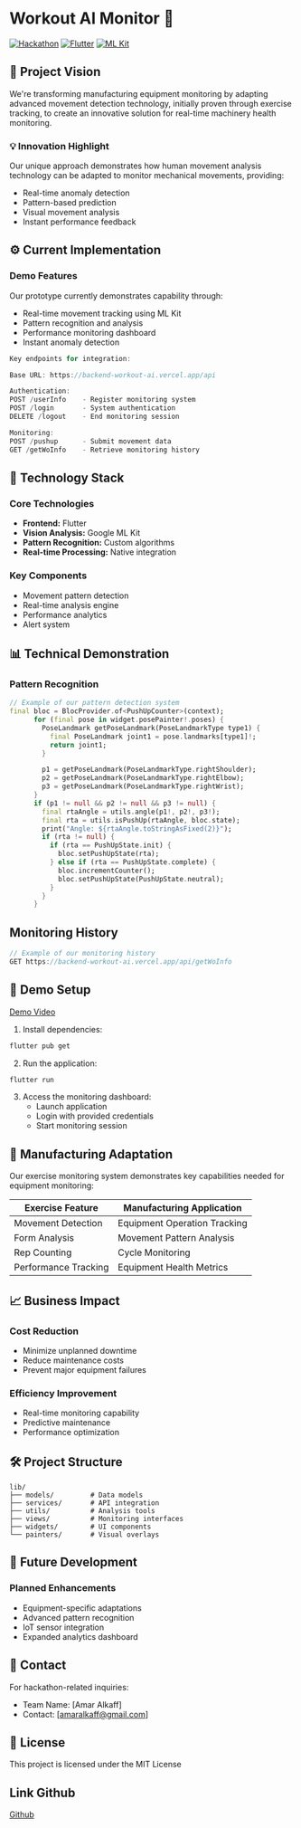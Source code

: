 # Workout AI Monitor 💪

[![Hackathon](https://img.shields.io/badge/Hackathon-2024-orange.svg)]()
[![Flutter](https://img.shields.io/badge/flutter-v3.0+-blue.svg)](https://flutter.dev/)
[![ML Kit](https://img.shields.io/badge/ML%20Kit-latest-green.svg)](https://developers.google.com/ml-kit)

## 🎯 Project Vision

We're transforming manufacturing equipment monitoring by adapting advanced movement detection technology, initially proven through exercise tracking, to create an innovative solution for real-time machinery health monitoring.

### 💡 Innovation Highlight
Our unique approach demonstrates how human movement analysis technology can be adapted to monitor mechanical movements, providing:
- Real-time anomaly detection
- Pattern-based prediction
- Visual movement analysis
- Instant performance feedback

## ⚙️ Current Implementation

### Demo Features
Our prototype currently demonstrates capability through:
- Real-time movement tracking using ML Kit
- Pattern recognition and analysis
- Performance monitoring dashboard
- Instant anomaly detection

```dart
Key endpoints for integration:

Base URL: https://backend-workout-ai.vercel.app/api

Authentication:
POST /userInfo    - Register monitoring system
POST /login       - System authentication
DELETE /logout    - End monitoring session

Monitoring:
POST /pushup      - Submit movement data
GET /getWoInfo    - Retrieve monitoring history
```

## 🚀 Technology Stack

### Core Technologies
- **Frontend:** Flutter
- **Vision Analysis:** Google ML Kit
- **Pattern Recognition:** Custom algorithms
- **Real-time Processing:** Native integration

### Key Components
- Movement pattern detection
- Real-time analysis engine
- Performance analytics
- Alert system

## 📊 Technical Demonstration

### Pattern Recognition
```dart
// Example of our pattern detection system
final bloc = BlocProvider.of<PushUpCounter>(context);
      for (final pose in widget.posePainter!.poses) {
        PoseLandmark getPoseLandmark(PoseLandmarkType type1) {
          final PoseLandmark joint1 = pose.landmarks[type1]!;
          return joint1;
        }

        p1 = getPoseLandmark(PoseLandmarkType.rightShoulder);
        p2 = getPoseLandmark(PoseLandmarkType.rightElbow);
        p3 = getPoseLandmark(PoseLandmarkType.rightWrist);
      }
      if (p1 != null && p2 != null && p3 != null) {
        final rtaAngle = utils.angle(p1!, p2!, p3!);
        final rta = utils.isPushUp(rtaAngle, bloc.state);
        print("Angle: ${rtaAngle.toStringAsFixed(2)}");
        if (rta != null) {
          if (rta == PushUpState.init) {
            bloc.setPushUpState(rta);
          } else if (rta == PushUpState.complete) {
            bloc.incrementCounter();
            bloc.setPushUpState(PushUpState.neutral);
          }
        }
      }

```

## Monitoring History
```dart
// Example of our monitoring history
GET https://backend-workout-ai.vercel.app/api/getWoInfo
```

## 🎥 Demo Setup

[Demo Video](https://drive.google.com/file/d/1RjME5DJMyukPOe5sMGEFG8VQvNoyjhWw/view?usp=sharing)

1. Install dependencies:
```bash
flutter pub get
```

2. Run the application:
```bash
flutter run
```


3. Access the monitoring dashboard:
   - Launch application
   - Login with provided credentials
   - Start monitoring session


## 🔄 Manufacturing Adaptation

Our exercise monitoring system demonstrates key capabilities needed for equipment monitoring:

| Exercise Feature | Manufacturing Application |
|-----------------|--------------------------|
| Movement Detection | Equipment Operation Tracking |
| Form Analysis | Movement Pattern Analysis |
| Rep Counting | Cycle Monitoring |
| Performance Tracking | Equipment Health Metrics |

## 📈 Business Impact

### Cost Reduction
- Minimize unplanned downtime
- Reduce maintenance costs
- Prevent major equipment failures

### Efficiency Improvement
- Real-time monitoring capability
- Predictive maintenance
- Performance optimization

## 🛠️ Project Structure
```
lib/
├── models/         # Data models
├── services/       # API integration
├── utils/          # Analysis tools
├── views/          # Monitoring interfaces
├── widgets/        # UI components
└── painters/       # Visual overlays
```

## 🎯 Future Development

### Planned Enhancements
- Equipment-specific adaptations
- Advanced pattern recognition
- IoT sensor integration
- Expanded analytics dashboard

## 🤝 Contact

For hackathon-related inquiries:
- Team Name: [Amar Alkaff]
- Contact: [amaralkaff@gmail.com]

## 📝 License
This project is licensed under the MIT License

## Link Github
[Github](https://github.com/amaralkaff/WorkOut.ai)